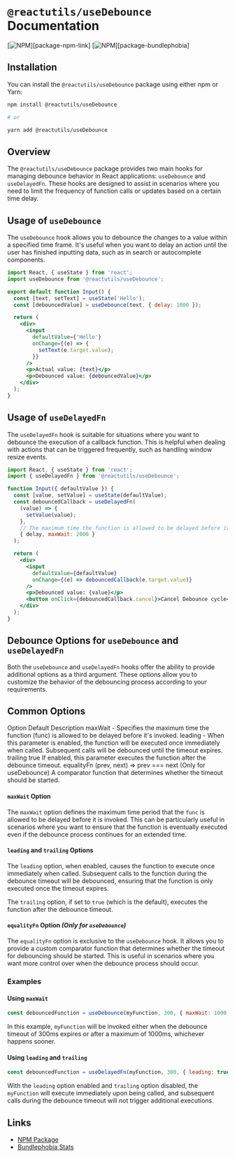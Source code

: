 # `@reactutils/useDebounce` Documentation

[![NPM](https://img.shields.io/npm/v/@reactutils/useDebounce.svg)][package-npm-link]
[![NPM](https://img.shields.io/bundlephobia/min/@reactutils/useDebounce)][package-bundlephobia]

## Installation

You can install the `@reactutils/useDebounce` package using either npm or Yarn:

```sh
npm install @reactutils/useDebounce

# or

yarn add @reactutils/useDebounce
```

## Overview

The `@reactutils/useDebounce` package provides two main hooks for managing debounce behavior in React applications: `useDebounce` and `useDelayedFn`. These hooks are designed to assist in scenarios where you need to limit the frequency of function calls or updates based on a certain time delay.

## Usage of `useDebounce`

The `useDebounce` hook allows you to debounce the changes to a value within a specified time frame. It's useful when you want to delay an action until the user has finished inputting data, such as in search or autocomplete components.

```jsx
import React, { useState } from 'react';
import useDebounce from '@reactutils/useDebounce';

export default function Input() {
  const [text, setText] = useState('Hello');
  const [debouncedValue] = useDebounce(text, { delay: 1000 });

  return (
    <div>
      <input
        defaultValue={'Hello'}
        onChange={(e) => {
          setText(e.target.value);
        }}
      />
      <p>Actual value: {text}</p>
      <p>Debounced value: {debouncedValue}</p>
    </div>
  );
}
```

## Usage of `useDelayedFn`

The `useDelayedFn` hook is suitable for situations where you want to debounce the execution of a callback function. This is helpful when dealing with actions that can be triggered frequently, such as handling window resize events.

```jsx
import React, { useState } from 'react';
import { useDelayedFn } from '@reactutils/useDebounce';

function Input({ defaultValue }) {
  const [value, setValue] = useState(defaultValue);
  const debouncedCallback = useDelayedFn(
    (value) => {
      setValue(value);
    },
    // The maximum time the function is allowed to be delayed before it's invoked:
    { delay, maxWait: 2000 }
  );

  return (
    <div>
      <input
        defaultValue={defaultValue}
        onChange={(e) => debouncedCallback(e.target.value)}
      />
      <p>Debounced value: {value}</p>
      <button onClick={debouncedCallback.cancel}>Cancel Debounce cycle</button>
    </div>
  );
}
```


## Debounce Options for `useDebounce` and `useDelayedFn`

Both the `useDebounce` and `useDelayedFn` hooks offer the ability to provide additional options as a third argument. These options allow you to customize the behavior of the debouncing process according to your requirements.

## Common Options

Option	Default	Description
maxWait	-	Specifies the maximum time the function (func) is allowed to be delayed before it's invoked.
leading	-	When this parameter is enabled, the function will be executed once immediately when called. Subsequent calls will be debounced until the timeout expires.
trailing	true	If enabled, this parameter executes the function after the debounce timeout.
equalityFn	(prev, next) => prev === next	(Only for useDebounce) A comparator function that determines whether the timeout should be started.


#### `maxWait` Option

The `maxWait` option defines the maximum time period that the `func` is allowed to be delayed before it is invoked. This can be particularly useful in scenarios where you want to ensure that the function is eventually executed even if the debounce process continues for an extended time.

#### `leading` and `trailing` Options

The `leading` option, when enabled, causes the function to execute once immediately when called. Subsequent calls to the function during the debounce timeout will be debounced, ensuring that the function is only executed once the timeout expires.

The `trailing` option, if set to `true` (which is the default), executes the function after the debounce timeout.


#### `equalityFn` Option *(Only for `useDebounce`)*

The `equalityFn` option is exclusive to the `useDebounce` hook. It allows you to provide a custom comparator function that determines whether the timeout for debouncing should be started. This is useful in scenarios where you want more control over when the debounce process should occur.

### Examples

#### Using `maxWait`

```jsx
const debouncedFunction = useDebounce(myFunction, 300, { maxWait: 1000 });
```

In this example, `myFunction` will be invoked either when the debounce timeout of 300ms expires or after a maximum of 1000ms, whichever happens sooner.

#### Using `leading` and `trailing`

```jsx
const debouncedFunction = useDelayedFn(myFunction, 300, { leading: true, trailing: false });
```

With the `leading` option enabled and `trailing` option disabled, the `myFunction` will execute immediately upon being called, and subsequent calls during the debounce timeout will not trigger additional executions.



## Links

- [NPM Package](https://www.npmjs.com/package/@reactutils/useDebounce)
- [Bundlephobia Stats](https://bundlephobia.com/package/@reactutils/useDebounce)
